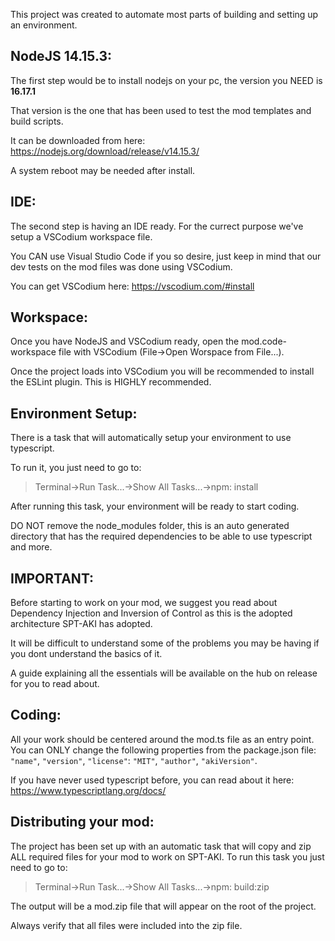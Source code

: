
This project was created to automate most parts of building and setting up an environment.

## **NodeJS 14.15.3:**

The first step would be to install nodejs on your pc, the version you NEED is **16.17.1**

That version is the one that has been used to test the mod templates and build scripts.

It can be downloaded from here: https://nodejs.org/download/release/v14.15.3/

A system reboot may be needed after install.

## **IDE:**

The second step is having an IDE ready. For the currect purpose we've setup a VSCodium workspace file.

You CAN use Visual Studio Code if you so desire, just keep in mind that our dev tests on the mod files was done using VSCodium.

You can get VSCodium here: https://vscodium.com/#install

## **Workspace:**

Once you have NodeJS and VSCodium ready, open the mod.code-workspace file with VSCodium (File->Open Worspace from File...).

Once the project loads into VSCodium you will be recommended to install the ESLint plugin. This is HIGHLY recommended.

## **Environment Setup:**

There is a task that will automatically setup your environment to use typescript.

To run it, you just need to go to: 

> Terminal->Run Task...->Show All Tasks...->npm: install

After running this task, your environment will be ready to start coding.

DO NOT remove the node_modules folder, this is an auto generated directory that has the required dependencies to be able to use typescript and more.

## **IMPORTANT:**

Before starting to work on your mod, we suggest you read about Dependency Injection and Inversion of Control as this is the adopted architecture SPT-AKI has adopted.

It will be difficult to understand some of the problems you may be having if you dont understand the basics of it.

A guide explaining all the essentials will be available on the hub on release for you to read about.

## **Coding:**

All your work should be centered around the mod.ts file as an entry point.
You can ONLY change the following properties from the package.json file: `"name"`, `"version"`, `"license"`: `"MIT"`, `"author"`, `"akiVersion"`.

If you have never used typescript before, you can read about it here: https://www.typescriptlang.org/docs/

## **Distributing your mod:**

The project has been set up with an automatic task that will copy and zip ALL required files for your mod to work on SPT-AKI.
To run this task you just need to go to: 

> Terminal->Run Task...->Show All Tasks...->npm: build:zip

The output will be a mod.zip file that will appear on the root of the project.

Always verify that all files were included into the zip file.